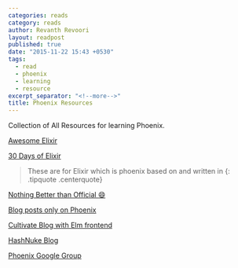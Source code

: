 ```yaml
---
categories: reads
category: reads
author: Revanth Revoori
layout: readpost
published: true
date: "2015-11-22 15:43 +0530"
tags: 
  - read
  - phoenix
  - learning
  - resource
excerpt_separator: "<!--more-->"
title: Phoenix Resources
---
```






Collection of All Resources for learning Phoenix.

<a class="embedly-card" href="https://github.com/h4cc/awesome-elixir">Awesome Elixir  <i class="fa fa-external-link"></i></a>

<a class="embedly-card" href="https://github.com/seven1m/30-days-of-elixir">30 Days of Elixir  <i class="fa fa-external-link"></i></a>

> These are for Elixir which is phoenix based on and written in
{: .tipquote .centerquote}

<a class="embedly-card" href="http://www.phoenixframework.org/docs/resources">Nothing Better than Official :smile:  <i class="fa fa-external-link"></i></a>

<a class="embedly-card" href="http://blog.jordan-dimov.com/">Blog posts only on Phoenix  <i class="fa fa-external-link"></i></a>

<a class="embedly-card" href="http://www.cultivatehq.com/posts/">Cultivate Blog with Elm frontend  <i class="fa fa-external-link"></i></a>

<a class="embedly-card" href="http://hashnuke.com/">HashNuke Blog  <i class="fa fa-external-link"></i></a>

<a class="embedly-card" href="https://groups.google.com/forum/#!forum/phoenix-talk">Phoenix Google Group  <i class="fa fa-external-link"></i></a>
<!--more-->

